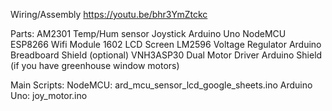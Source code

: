 Wiring/Assembly
https://youtu.be/bhr3YmZtckc

Parts:
AM2301 Temp/Hum sensor
Joystick
Arduino Uno
NodeMCU ESP8266 Wifi Module
1602 LCD Screen
LM2596 Voltage Regulator
Arduino Breadboard Shield (optional)
VNH3ASP30 Dual Motor Driver Arduino Shield (if you have greenhouse window motors)

Main Scripts:
NodeMCU: ard_mcu_sensor_lcd_google_sheets.ino
Arduino Uno: joy_motor.ino
